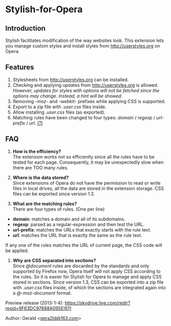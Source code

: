 Stylish-for-Opera
=================
Introduction
-----------------
Stylish facilitates modification of the way websites look. This extension lets you manage custom styles and install styles from <http://userstyles.org> on Opera.

Features
-----------------
1. Stylesheets from <http://userstyles.org> can be installed.
1. Checking and applying updates from <http://userstyles.org> is allowed.<br>*However, updates for styles with options will not be fetched since the options may change. Instead, a hint will be showed.*
1. Removing *-moz-* and *-webkit-* prefixes while applying CSS is supported.
1. Export to a zip file with *.user.css* files inside.
1. Allow installing *.user.css* files (as exported).
1. Matching rules have been changed to four types: *domain* / *regexp* / *url-prefix* / *url*. <a href=#faq_match>(?)</a>

FAQ
-----------------
1. **How is the efficiency?**<br>The extension works not so efficiently since all the rules have to be tested for each page. Consequently, it may be unexpectedly slow when there are TOO many rules.

1. <a name=faq_store></a>**Where is the data stored?**<br>Since extensions of Opera do not have the permission to read or write files in local drives, all the data are stored in the extension storage. CSS files can be exported since version 1.3.

1. <a name=faq_match></a>**What are the matching rules?**<br>There are four types of rules. (One per line)
 * **domain**: matches a domain and all of its subdomains.
 * **regexp**: parsed as a regular-expression and then test the URL.
 * **url-prefix**: matches the URLs that exactly starts with the rule text.
 * **url**: matches the URL that is exactly the same as the rule text.

 If any one of the rules matches the URL of current page, the CSS code will be applied.

1. <a name=faq_section></a>**Why are CSS separated into sections?**<br>Since *@document* rules are discarded by the standards and only supported by Firefox now, Opera itself will not apply CSS according to the rules. So it is easier for Stylish for Opera to manage and apply CSS stored in sections. Since version 1.3, CSS can be exported into a zip file with *.user.css* files inside, of which the sections are integrated again into a *@-moz-document* format.

Preview release (2013-1-4): <https://skydrive.live.com/redir?resid=9F63DC97688A095E!611>

Author: Gerald &lt;<gera2ld@163.com>&gt;
